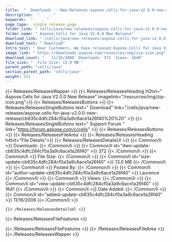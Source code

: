 ```yaml
---
title:  "  Downloads ---New-Releases-aspose.cells-for-java-v2.0.0-new-release . " 
description:  "    . " 
keywords:  "    . " 
page_type:  single_release_page
folder_link: " cells/java/new-releases/aspose.cells-for-java-v2.0.0-new-release/"
folder_name: " Aspose.Cells for Java V2.0.0 New Release"
download_link: " /cells/java/new-releases/aspose.cells-for-java-v2.0.0-new-release/cb635c4dfc284cf0a3a9c6ace1a26f40"
download_text: " Download"
Intro_text: " Dear Customers, We have released Aspose.Cells for Java V2.0.0! What's New? S..."
image_link: " https://downloads.aspose.com/resources/img/zip-icon.png"
download_count: "   11/16/2008  Downloads: 372  Views: 1640"
file_size: "  File Size: 13.0 MB "
parent_path: "cells/java"
section_parent_path: "cells/java"
weight: 151 
---
```


{{< Releases/ReleasesWapper >}}
  {{< Releases/ReleasesHeading H2txt=" Aspose.Cells for Java V2.0.0 New Release" imagelink="/resources/img/zip-icon.png">}}
  {{< Releases/ReleasesButtons >}}
    {{< Releases/ReleasesSingleButtons text=" Download" link="/cells/java/new-releases/aspose.cells-for-java-v2.0.0-new-release/cb635c4dfc284cf0a3a9c6ace1a26f40%20%20" >}}
    {{< Releases/ReleasesSingleButtons text=" Support Forum " link="https://forum.aspose.com/c/cells" >}}
  {{< Releases/ReleasesButtons >}}
  {{< Releases/ReleasesFileArea >}}
    {{< Releases/ReleasesHeading h4txt="File Details">}}
    {{< Releases/ReleasesDetailsUl >}}
            {{< Common/li  >}} Downloads: {{< /Common/li >}} 
      {{< Common/li id="dwn-update-cb635c4dfc284cf0a3a9c6ace1a26f40" >}} 372 {{< /Common/li >}} 
      {{< Common/li  >}} File Size: {{< /Common/li >}} 
      {{< Common/li id="size-update-cb635c4dfc284cf0a3a9c6ace1a26f40" >}} 13.0 MB {{< /Common/li >}} 
      {{< Common/li  >}} Posted By: {{< /Common/li >}} 
      {{< Common/li id="author-update-cb635c4dfc284cf0a3a9c6ace1a26f40" >}} Laurence {{< /Common/li >}} 
      {{< Common/li  >}} Views: {{< /Common/li >}} 
      {{< Common/li id="view-update-cb635c4dfc284cf0a3a9c6ace1a26f40" >}} 1641 {{< /Common/li >}} 
      {{< Common/li  >}} Date Added: {{< /Common/li >}} 
      {{< Common/li id="added-update-cb635c4dfc284cf0a3a9c6ace1a26f40" >}} 11/16/2008 {{< /Common/li >}} 

    {{< /Releases/ReleasesDetailsUl >}}

  {{< Releases/ReleasesFileFeatures >}}
      
  {{< /Releases/ReleasesFileFeatures >}}
 {{< /Releases/ReleasesFileArea >}}
{{< /Releases/ReleasesWapper >}}


